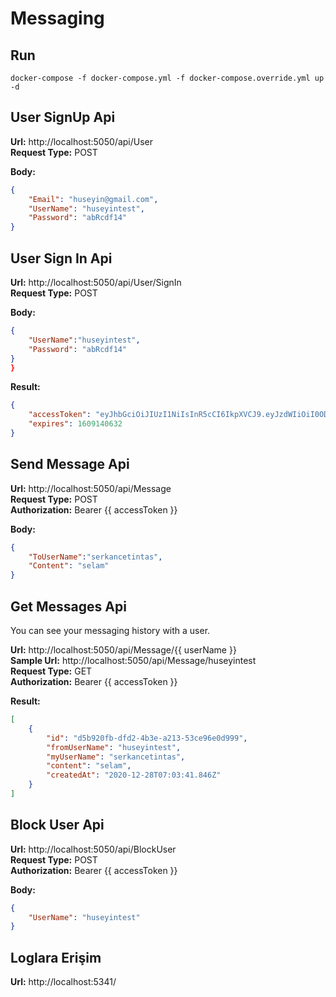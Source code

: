 # Messaging

Run
----------
```
docker-compose -f docker-compose.yml -f docker-compose.override.yml up -d
```

User SignUp Api
--------------------------
**Url:** http://localhost:5050/api/User \
**Request Type:** POST 

**Body:**
```json
{        
    "Email": "huseyin@gmail.com",
    "UserName": "huseyintest",
    "Password": "abRcdf14"
}
```

User Sign In Api
------------------
**Url:** http://localhost:5050/api/User/SignIn \
**Request Type:** POST 

**Body:**
```json
{
    "UserName":"huseyintest",
    "Password": "abRcdf14"
}
}
```

**Result:**
```json
{
    "accessToken": "eyJhbGciOiJIUzI1NiIsInR5cCI6IkpXVCJ9.eyJzdWIiOiI0ODM0Yzc5MS01MWExLTQyNGItOGYzNi05M2E3ODhiNzNjZDUiLCJ1bmlxdWVfbmFtZSI6IjQ4MzRjNzkxLTUxYTEtNDI0Yi04ZjM2LTkzYTc4OGI3M2NkNSIsImp0aSI6ImVjOWE2ZDIyLTVmNWQtNDJjNy05MmM2LTM2ODRhMDgxNDM5MiIsImlhdCI6IjE2MDkxMzg4MzIiLCJodHRwOi8vc2NoZW1hcy5taWNyb3NvZnQuY29tL3dzLzIwMDgvMDYvaWRlbnRpdHkvY2xhaW1zL3JvbGUiOiJ1c2VyIiwibmJmIjoxNjA5MTM4ODMyLCJleHAiOjE2MDkxNDA2MzIsImlzcyI6Imh0dHA6Ly9sb2NhbGhvc3Q6NjQwNzUiLCJhdWQiOiJodHRwOi8vbG9jYWxob3N0OjUwMDAifQ.NmZoAU3_-anYRd5A4O05IyhBiKESCjM2uD5dORh4FG0",
    "expires": 1609140632
}
```
Send Message Api
----------------
**Url:** http://localhost:5050/api/Message \
**Request Type:** POST \
**Authorization:** Bearer {{ accessToken }}

**Body:** 
```json
{
    "ToUserName":"serkancetintas",
    "Content": "selam"
}
```

Get Messages  Api
------------------
You can see your messaging history with a user. 

**Url:** http://localhost:5050/api/Message/{{ userName }} \
**Sample Url:** http://localhost:5050/api/Message/huseyintest \
**Request Type:** GET \
**Authorization:** Bearer {{ accessToken }} 

**Result:**
```json
[
    {
        "id": "d5b920fb-dfd2-4b3e-a213-53ce96e0d999",
        "fromUserName": "huseyintest",
        "myUserName": "serkancetintas",
        "content": "selam",
        "createdAt": "2020-12-28T07:03:41.846Z"
    }
]
```

Block User Api
---------------
**Url:** http://localhost:5050/api/BlockUser \
**Request Type:** POST \
**Authorization:** Bearer {{ accessToken }} 

**Body:**
```json
{
    "UserName": "huseyintest"
}
```
Loglara Erişim
---------------
**Url:** http://localhost:5341/

